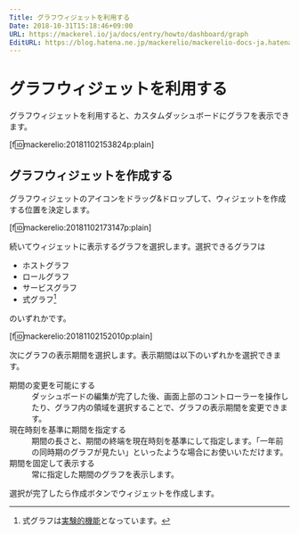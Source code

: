 ```yaml
---
Title: グラフウィジェットを利用する
Date: 2018-10-31T15:18:46+09:00
URL: https://mackerel.io/ja/docs/entry/howto/dashboard/graph
EditURL: https://blog.hatena.ne.jp/mackerelio/mackerelio-docs-ja.hatenablog.mackerel.io/atom/entry/10257846132662339682
---
```


# グラフウィジェットを利用する
グラフウィジェットを利用すると、カスタムダッシュボードにグラフを表示できます。

[f:id:mackerelio:20181102153824p:plain]

## グラフウィジェットを作成する
グラフウィジェットのアイコンをドラッグ&amp;ドロップして、ウィジェットを作成する位置を決定します。

[f:id:mackerelio:20181102173147p:plain]

続いてウィジェットに表示するグラフを選択します。選択できるグラフは

- ホストグラフ
- ロールグラフ
- サービスグラフ
- 式グラフ[^1]

のいずれかです。

[f:id:mackerelio:20181102152010p:plain]

次にグラフの表示期間を選択します。表示期間は以下のいずれかを選択できます。

<dl>
    <dt>期間の変更を可能にする</dt>
    <dd>ダッシュボードの編集が完了した後、画面上部のコントローラーを操作したり、グラフ内の領域を選択することで、グラフの表示期間を変更できます。</dd>
    <dt>現在時刻を基準に期間を指定する</dt>
    <dd>期間の長さと、期間の終端を現在時刻を基準にして指定します。「一年前の同時期のグラフが見たい」といったような場合にお使いいただけます。</dd>
    <dt>期間を固定して表示する</dt>
    <dd>常に指定した期間のグラフを表示します。</dd>
</dl>

選択が完了したら作成ボタンでウィジェットを作成します。

[^1]: 式グラフは[実験的機能](https://mackerel.io/ja/docs/entry/advanced/experimental-features)となっています。
